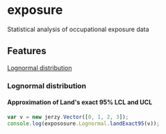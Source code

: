 # exposure

Statistical analysis of occupational exposure data

## Features

[Lognormal distribution](#lognormal)

<a name="lognormal"></a>
### Lognormal distribution

#### Approximation of Land's exact 95% LCL and UCL

```javascript
var v = new jerzy.Vector([0, 1, 2, 3]);
console.log(expososure.Lognormal.landExact95(v));
```
